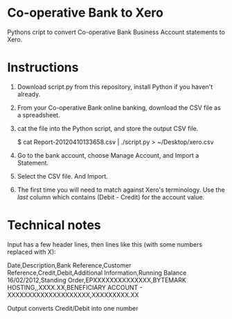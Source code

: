 Co-operative Bank to Xero
=========================

Pythons cript to convert Co-operative Bank Business Account statements to Xero.


Instructions
============

1. Download script.py from this repository, install Python if you haven't already.

2. From your Co-operative Bank online banking, download the CSV file as a spreadsheet.

3. cat the file into the Python script, and store the output CSV file.

    $ cat Report-20120410133658.csv | ./script.py > ~/Desktop/xero.csv

4. Go to the bank account, choose Manage Account, and Import a Statement.

5. Select the CSV file. And Import.

6. The first time you will need to match against Xero's terminology. Use the
*last* column which contains (Debit - Credit) for the account value.


Technical notes
===============

Input has a few header lines, then lines like this (with some numbers replaced with X):

 Date,Description,Bank     Reference,Customer  Reference,Credit,Debit,Additional Information,Running  Balance
16/02/2012,Standing Order,EPXXXXXXXXXXXXXX,BYTEMARK HOSTING,,XXXX.XX,BENEFICIARY ACCOUNT - XXXXXXXXXXXXXXXXXXXX,XXXXXXXXX.XX

Output converts Credit/Debit into one number


